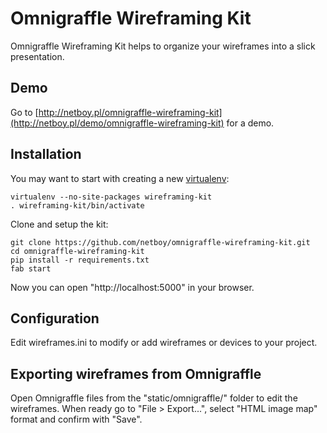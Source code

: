 Omnigraffle Wireframing Kit
===========================

Omnigraffle Wireframing Kit helps to organize your wireframes into a slick presentation. 

Demo
----

Go to [http://netboy.pl/omnigraffle-wireframing-kit](http://netboy.pl/demo/omnigraffle-wireframing-kit) for a demo.

Installation
------------

You may want to start with creating a new [virtualenv](http://www.virtualenv.org):

```
virtualenv --no-site-packages wireframing-kit
. wireframing-kit/bin/activate
```

Clone and setup the kit:

```
git clone https://github.com/netboy/omnigraffle-wireframing-kit.git
cd omnigraffle-wireframing-kit
pip install -r requirements.txt
fab start
```

Now you can open "http://localhost:5000" in your browser.

Configuration
-------------

Edit wireframes.ini to modify or add wireframes or devices to your project.

Exporting wireframes from Omnigraffle
-------------------------------------

Open Omnigraffle files from the "static/omnigraffle/" folder to edit the wireframes. When ready
go to "File > Export...", select "HTML image map" format and confirm with "Save".